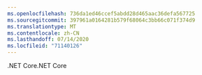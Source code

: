 ```yaml
---
ms.openlocfilehash: 736da1ed46ccef5abdd28d465aac36defa567725
ms.sourcegitcommit: 397961a0164281b579f68064c3bb66c071f374d9
ms.translationtype: MT
ms.contentlocale: zh-CN
ms.lasthandoff: 07/14/2020
ms.locfileid: "71140126"
---
```

<span data-ttu-id="cd607-101">.NET Core</span><span class="sxs-lookup"><span data-stu-id="cd607-101">.NET Core</span></span>